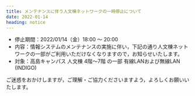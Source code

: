 ```yaml
---
title: メンテナンスに伴う人文棟ネットワークの一時停止について
date: 2022-01-14
heading: notice
---
```


* 停止期間：2022/01/14（金）18:00 ～ 20:00
* 内容：情報システムのメンテナンスの実施に伴い，下記の通り人文棟ネットワークの一部がご利用いただけなくなりますので，お知らせいたします。
* 対象：高島キャンパス 人文棟 4階～7階 の一部
  有線LANおよび無線LAN (INDIGO)

ご迷惑をおかけしますが，ご理解・ご協力くださいますよう，よろしくお願いいたします。

